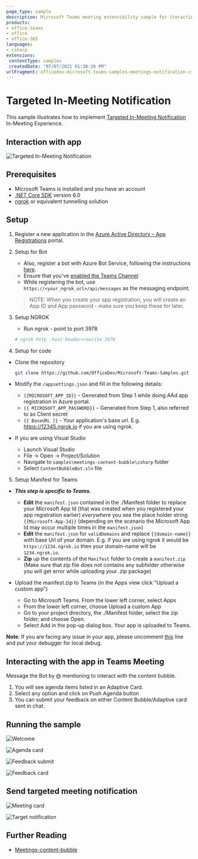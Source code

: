 ```yaml
---
page_type: sample
description: Microsoft Teams meeting extensibility sample for iteracting with Content Bubble Bot in-meeting
products:
- office-teams
- office
- office-365
languages:
- csharp
extensions:
 contentType: samples
 createdDate: "07/07/2021 01:38:26 PM"
urlFragment: officedev-microsoft-teams-samples-meetings-notification-csharp
---
```


# Targeted In-Meeting Notification

This sample illustrates how to implement [Targeted In-Meeting Notification](https://review.learn.microsoft.com/en-us/microsoftteams/platform/apps-in-teams-meetings/meeting-apps-apis?branch=pr-en-us-7615&tabs=dotnet#targeted-meeting-notification-api)  In-Meeting Experience.
## Interaction with app

![Targeted In-Meeting Notification](TargetedNotifications/Images/ContentBubbleModule.gif)

## Prerequisites

- Microsoft Teams is installed and you have an account
- [.NET Core SDK](https://dotnet.microsoft.com/download) version 6.0
- [ngrok](https://ngrok.com/) or equivalent tunnelling solution

## Setup

1. Register a new application in the [Azure Active Directory – App Registrations](https://go.microsoft.com/fwlink/?linkid=2083908) portal.

2. Setup for Bot	
	- Also, register a bot with Azure Bot Service, following the instructions [here](https://docs.microsoft.com/en-us/azure/bot-service/bot-service-quickstart-registration?view=azure-bot-service-3.0).
	- Ensure that you've [enabled the Teams Channel](https://docs.microsoft.com/en-us/azure/bot-service/channel-connect-teams?view=azure-bot-service-4.0)
	- While registering the bot, use `https://<your_ngrok_url>/api/messages` as the messaging endpoint.

    > NOTE: When you create your app registration, you will create an App ID and App password - make sure you keep these for later.

3. Setup NGROK
      - Run ngrok - point to port 3978

	```bash
	# ngrok http -host-header=rewrite 3978
	```
4. Setup for code
- Clone the repository

    ```bash
    git clone https://github.com/OfficeDev/Microsoft-Teams-Samples.git
    ```

- Modify the `/appsettings.json` and fill in the following details:
  - `{{MICROSOFT_APP_ID}}` - Generated from Step 1 while doing AAd app registration in Azure portal.
  - `{{ MICROSOFT_APP_PASSWORD}}` - Generated from Step 1, also referred to as Client secret
  - `{{ BaseURL }}` - Your application's base url. E.g. https://12345.ngrok.io if you are using ngrok.

- If you are using Visual Studio
  - Launch Visual Studio
  - File -> Open -> Project/Solution
  - Navigate to `samples\meetings-content-bubble\csharp` folder
  - Select `ContentBubbleBot.sln` file

5. Setup Manifest for Teams
- __*This step is specific to Teams.*__
    - **Edit** the `manifest.json` contained in the ./Manifest folder to replace your Microsoft App Id (that was created when you registered your app registration earlier) *everywhere* you see the place holder string `{{Microsoft-App-Id}}` (depending on the scenario the Microsoft App Id may occur multiple times in the `manifest.json`)
    - **Edit** the `manifest.json` for `validDomains` and replace `{{domain-name}}` with base Url of your domain. E.g. if you are using ngrok it would be `https://1234.ngrok.io` then your domain-name will be `1234.ngrok.io`.
    - **Zip** up the contents of the `Manifest` folder to create a `manifest.zip` (Make sure that zip file does not contains any subfolder otherwise you will get error while uploading your .zip package)

- Upload the manifest.zip to Teams (in the Apps view click "Upload a custom app")
   - Go to Microsoft Teams. From the lower left corner, select Apps
   - From the lower left corner, choose Upload a custom App
   - Go to your project directory, the ./Manifest folder, select the zip folder, and choose Open.
   - Select Add in the pop-up dialog box. Your app is uploaded to Teams.

**Note**: If you are facing any issue in your app, please uncomment [this](https://github.com/OfficeDev/Microsoft-Teams-Samples/blob/main/samples/meetings-content-bubble/csharp/ContentBubble/AdapterWithErrorHandler.cs#L26) line and put your debugger for local debug.

## Interacting with the app in Teams Meeting

Message the Bot by @ mentioning to interact with the content bubble.
1. You will see agenda items listed in an Adaptive Card.
1. Select any option and click on Push Agenda button
1. You can submit your feedback on either Content Bubble/Adaptive card sent in chat.

## Running the sample
![Welcome](TargetedNotifications/Images/Welcome.png)

![Agenda card](TargetedNotifications/Images/AgendaCard.png)

![Feedback submit](TargetedNotifications/Images/FeedbackSubmit.png)

![Feedback card](TargetedNotifications/Images/FeedbackCard.png)


## Send targeted meeting notification
![Meeting card](TargetedNotifications/Images/MeetingCard.png)

![Target notification](TargetedNotifications/Images/TargetNotification.png)


## Further Reading

- [Meetings-content-bubble](https://techcommunity.microsoft.com/t5/microsoft-teams/introducing-chat-bubbles-in-microsoft-teams-meetings/m-p/2447271)